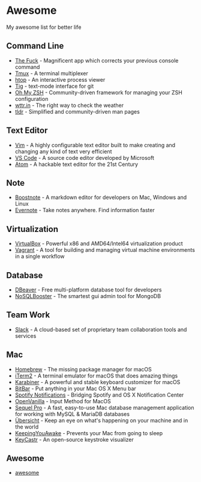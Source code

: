 # Awesome

My awesome list for better life

## Command Line

- [The Fuck](https://github.com/nvbn/thefuck) - Magnificent app which corrects your previous console command
- [Tmux](https://github.com/tmux/tmux/wiki) - A terminal multiplexer
- [htop](http://hisham.hm/htop/) - An interactive process viewer
- [Tig](https://jonas.github.io/tig/) - text-mode interface for git
- [Oh My ZSH](http://ohmyz.sh/) - Community-driven framework for managing your ZSH configuration
- [wttr.in](https://github.com/chubin/wttr.in) - The right way to check the weather
- [tldr](https://github.com/tldr-pages/tldr/) - Simplified and community-driven man pages

## Text Editor

- [Vim](https://www.vim.org/) - A highly configurable text editor built to make creating and changing any kind of text very efficient
- [VS Code](https://code.visualstudio.com/) - A source code editor developed by Microsoft
- [Atom](https://atom.io/) - A hackable text editor for the 21st Century

## Note

- [Boostnote](https://github.com/BoostIO/Boostnote/) - A markdown editor for developers on Mac, Windows and Linux
- [Evernote](https://evernote.com/) - Take notes anywhere. Find information faster

## Virtualization

- [VirtualBox](https://www.virtualbox.org/) - Powerful x86 and AMD64/Intel64 virtualization product
- [Vagrant](https://www.vagrantup.com/) - A tool for building and managing virtual machine environments in a single workflow

## Database

- [DBeaver](https://dbeaver.jkiss.org/) - Free multi-platform database tool for developers
- [NoSQLBooster](https://nosqlbooster.com/) - The smartest gui admin tool for MongoDB

## Team Work

- [Slack](https://slack.com/) - A cloud-based set of proprietary team collaboration tools and services

## Mac

- [Homebrew](https://brew.sh/) - The missing package manager for macOS
- [iTerm2](https://www.iterm2.com/) - A terminal emulator for macOS that does amazing things
- [Karabiner](https://pqrs.org/osx/karabiner/) - A powerful and stable keyboard customizer for macOS
- [BitBar](https://getbitbar.com/) - Put anything in your Mac OS X Menu bar
- [Spotify Notifications](http://spotify-notifications.citruspi.io/) - Bridging Spotify and OS X Notification Center
- [OpenVanilla](https://openvanilla.org/) - Input Method for MacOS
- [Sequel Pro](https://www.sequelpro.com/) - A fast, easy-to-use Mac database management application for working with MySQL & MariaDB databases
- [Übersicht](https://github.com/felixhageloh/uebersicht) - Keep an eye on what's happening on your machine and in the world
- [KeepingYouAwake](https://github.com/newmarcel/KeepingYouAwake) - Prevents your Mac from going to sleep
- [KeyCastr](https://github.com/keycastr/keycastr) - An open-source keystroke visualizer

## Awesome

- [awesome](https://github.com/sindresorhus/awesome)
